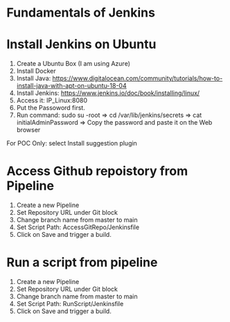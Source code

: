 # Fundamentals of Jenkins


# Install Jenkins on Ubuntu 
1. Create a Ubuntu Box (I am using Azure)
2. Install Docker
3. Install Java: https://www.digitalocean.com/community/tutorials/how-to-install-java-with-apt-on-ubuntu-18-04
4. Install Jenkins: https://www.jenkins.io/doc/book/installing/linux/
5. Access it: IP_Linux:8080
6. Put the Passoword first.
7. Run command: sudo su -root => cd /var/lib/jenkins/secrets => cat initialAdminPassword => Copy the password and paste it on the Web browser

For POC Only: select Install suggestion plugin


# Access Github repoistory from Pipeline
1. Create a new Pipeline 
2. Set Repository URL under Git block
3. Change branch name from master to main
4. Set Script Path: AccessGitRepo/Jenkinsfile
5. Click on Save and trigger a build.

# Run a script from pipeline
1. Create a new Pipeline 
2. Set Repository URL under Git block
3. Change branch name from master to main
4. Set Script Path: RunScript/Jenkinsfile
5. Click on Save and trigger a build.
